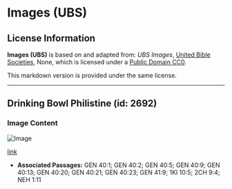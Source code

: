 # Images (UBS)

## License Information

**Images (UBS)** is based on and adapted from: _UBS Images_, [United Bible Societies](https://unitedbiblesocieties.org/), None, which is licensed under a [Public Domain CC0](https://creativecommons.org/public-domain/cc0/).

This markdown version is provided under the same license.



--------------------------------

## Drinking Bowl Philistine (id: 2692)

### Image Content

![Image](https://cdn.aquifer.bible/aquifer-content/resources/Media/WEB-0497_drinking_bowl_philistine.jpg)

[link](https://cdn.aquifer.bible/aquifer-content/resources/Media/WEB-0497_drinking_bowl_philistine.jpg)

* **Associated Passages:** GEN 40:1; GEN 40:2; GEN 40:5; GEN 40:9; GEN 40:13; GEN 40:20; GEN 40:21; GEN 40:23; GEN 41:9; 1KI 10:5; 2CH 9:4; NEH 1:11

